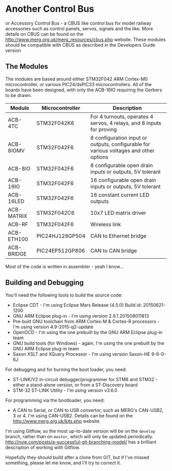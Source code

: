 Another Control Bus
===================

or Accessory Control Bus - a CBUS like control bus for model railway accessories such as control panels, servos,
signals and the like. More details on CBUS can be found on the <http://www.merg.org.uk/merg_resources/cbus.php> website.
These modules should be compatible with CBUS as described in the Developers Guide version 

The Modules
-----------

The modules are based around either STM32F042 ARM Cortex-M0 microcontroller, or various PIC24/dsPIC33 microcontrollers. 
All of the boards have been designed, with only the ACB-16IO requiring the Gerbers to be drawn. 

| Module | Microcontroller | Description |
| ------ | --------------- | ----------- |
| ACB-4TC | STM32F042K6 | For 4 turnouts, operates 4 servos, 4 relays, and 8 inputs for proving |
| ACB-8IOMV | STM32F042F6 | 8 configuration input or outputs, configurable for various voltages and other options |
| ACB-8IO | STM32F042F6 | 8 configurable open drain inputs or outputs, 5V tolerant |
| ACB-16IO | STM32F042F6 | 16 configurable open drain inputs or outputs, 5V tolerant |
| ACB-16LED | STM32F042F6 | 16 constant current LED outputs |
| ACB-MATRIX | STM32F042C6 | 10x7 LED matrix driver |
| ACB-RF | STM32F042F6 | Wireless link |
| ACB-ETH100 | PIC24HJ128GP504 | CAN to Ethernet bridge |
| ACB-BRIDGE | PIC24EP512GP806 | CAN to CAN bridge |
 
Most of the code is written in assembler - yeah I know...  

Building and Debugging
----------------------

You'll need the following tools to build the source code:
* Eclipse CDT - I'm using Eclipse Mars Release (4.5.0) Build id: 20150621-1200
* GNU ARM Eclipse plug-in - I'm using version 2.9.1.201508011813 
* Pre-built GNU toolchain from ARM Cortex-M & Cortex-R processors - I'm using version 4.9-2015-q2-update
* OpenOCD - I'm using the one prebuilt by the GNU ARM Eclipse plug-in team
* GNU build tools (for Windows) - again, I'm using the one prebuilt by the GNU ARM Eclipse plug-in team
* Saxon XSLT and XQuery Processor - I'm using version Saxon-HE 9-6-0-6J

For debugging and for burning the boot loader, you need:
* ST-LINK/V2  in-circuit debugger/programmer for STM8 and STM32 - either a stand-alone version, 
or from a ST-Discovery board
* STM-32 ST-LINK Utility - I'm using version v3.6.0

For programming via the bootloader, you need:
* A CAN to Serial, or CAN to USB convertor, such as MERG's CAN-USB2, 3 or 4. I'm using CAN-USB2. Details can be found
on the  <http://www.merg.org.uk/kits.php> website

I'm using Gitflow, so the most up-to-date version will be on the `develop` branch, rather than on `master`, which
will only be updated periodically. <http://nvie.com/posts/a-successful-git-branching-model/> has a brilliant description
of working with Gitflow.

Hopefully they should build after a clone from GIT, but if I've missed something, please let me know, and I'll try to 
correct it. 
